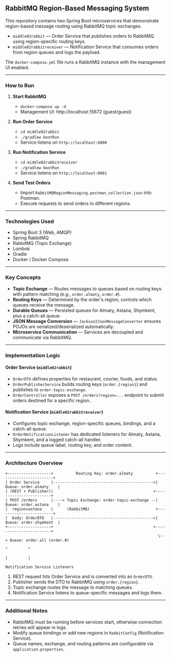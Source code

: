 ## RabbitMQ Region-Based Messaging System

This repository contains two Spring Boot microservices that demonstrate region-based message routing using RabbitMQ topic exchanges.

- `middle02rabbit` — Order Service that publishes orders to RabbitMQ using region-specific routing keys.
- `middle02rabbitreceiver` — Notification Service that consumes orders from region queues and logs the payload.

The `docker-compose.yml` file runs a RabbitMQ instance with the management UI enabled.

---

### How to Run

1. **Start RabbitMQ**
   - `docker-compose up -d`
   - Management UI: http://localhost:15672 (guest/guest)

2. **Run Order Service**
   - `cd middle02rabbit`
   - `./gradlew bootRun`
   - Service listens on `http://localhost:8000`

3. **Run Notification Service**
   - `cd middle02rabbitreceiver`
   - `./gradlew bootRun`
   - Service listens on `http://localhost:8001`

4. **Send Test Orders**
   - Import `RabbitMQRegionMessaging.postman_collection.json` into Postman.
   - Execute requests to send orders to different regions.

---

### Technologies Used

- Spring Boot 3 (Web, AMQP)
- Spring RabbitMQ
- RabbitMQ (Topic Exchange)
- Lombok
- Gradle
- Docker / Docker Compose

---

### Key Concepts

- **Topic Exchange** — Routes messages to queues based on routing keys with pattern matching (e.g., `order.almaty`, `order.#`).
- **Routing Keys** — Determined by the order's region; controls which queues receive the message.
- **Durable Queues** — Persisted queues for Almaty, Astana, Shymkent, plus a catch-all queue.
- **JSON Message Conversion** — `Jackson2JsonMessageConverter` ensures POJOs are serialized/deserialized automatically.
- **Microservice Communication** — Services are decoupled and communicate via RabbitMQ.

---

### Implementation Logic

#### Order Service (`middle02rabbit`)
- `OrderDTO` defines properties for restaurant, courier, foods, and status.
- `OrderPublisherService` builds routing keys (`order.{region}`) and publishes to `order-topic-exchange`.
- `OrderController` exposes a `POST /orders?region=...` endpoint to submit orders destined for a specific region.

#### Notification Service (`middle02rabbitreceiver`)
- Configures topic exchange, region-specific queues, bindings, and a catch-all queue.
- `OrderNotificationListener` has dedicated listeners for Almaty, Astana, Shymkent, and a logged catch-all handler.
- Logs include queue label, routing key, and order content.

---

### Architecture Overview

```
+-------------------+          Routing Key: order.almaty          +------------------------+
| Order Service     |-------------------------------------------->| Queue: order.almaty    |
| (REST + Publisher)|                                            +------------------------+
| POST /orders      |----> Topic Exchange: order-topic-exchange --| Queue: order.astana    |
|  region=astana    |      (RabbitMQ)                             +------------------------+
|  body: OrderDTO   |-------------------------------------------->| Queue: order.shymkent  |
+-------------------+                                            +------------------------+
                                                                   \--> Queue: order.all (order.#)
                                                                      ^         ^
                                                                      |         |
                                                            Notification Service Listeners
```

1. REST request hits Order Service and is converted into an `OrderDTO`.
2. Publisher sends the DTO to RabbitMQ using `order.{region}`.
3. Topic exchange routes the message to matching queues.
4. Notification Service listens to queue-specific messages and logs them.

---

### Additional Notes

- RabbitMQ must be running before services start, otherwise connection retries will appear in logs.
- Modify queue bindings or add new regions in `RabbitConfig` (Notification Service).
- Queue names, exchange, and routing patterns are configurable via `application.properties`.
